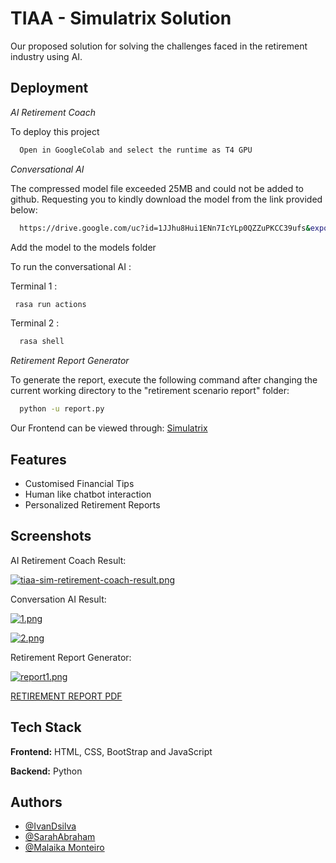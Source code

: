 
# TIAA - Simulatrix Solution

Our proposed solution for solving the challenges faced in the retirement industry using AI.


## Deployment

*AI Retirement Coach*

To deploy this project

```bash
  Open in GoogleColab and select the runtime as T4 GPU
```

*Conversational AI*

The compressed model file exceeded 25MB and could not be added to github. Requesting you to kindly download the model from the link provided below:

```bash
  https://drive.google.com/uc?id=1JJhu8Hui1ENn7IcYLp0QZZuPKCC39ufs&export=download
```

Add the model to the models folder

To run the conversational AI :

Terminal 1 :
```bash
 rasa run actions
```

Terminal 2 : 
```bash
  rasa shell
```
*Retirement Report Generator*

To generate the report, execute the following command after changing the current working directory to the "retirement scenario report" folder:

```bash
  python -u report.py
```

Our Frontend can be viewed through: [Simulatrix](https://simulatrix.netlify.app/)


## Features

- Customised Financial Tips
- Human like chatbot interaction
- Personalized Retirement Reports



## Screenshots

AI Retirement Coach Result:

[![tiaa-sim-retirement-coach-result.png](https://i.postimg.cc/jjhWKCgc/tiaa-sim-retirement-coach-result.png)](https://postimg.cc/mctZyZG1)

Conversation AI Result:

[![1.png](https://i.postimg.cc/sxXWgXnd/1.png)](https://postimg.cc/vgJTPQF3)

[![2.png](https://i.postimg.cc/Hx35m599/2.png)](https://postimg.cc/9RRztDSD)

Retirement Report Generator:

[![report1.png](https://i.postimg.cc/K8QnXdX7/image.png)](https://postimg.cc/JsDyZYzt)

[RETIREMENT REPORT PDF](https://drive.google.com/file/d/1juI2RSVJoK__TMcpZHn7fTyJDDlyhRCT/view?usp=sharing)

## Tech Stack

**Frontend:** HTML, CSS, BootStrap and JavaScript

**Backend:** Python


## Authors

- [@IvanDsilva](https://www.github.com/IvanDsilva31)
- [@SarahAbraham](https://www.github.com/sarah-abraham)
- [@Malaika Monteiro](https://www.github.com/O-Monteir)

